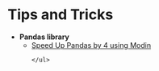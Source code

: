 # Tips and Tricks

<ul>
  <li><b>Pandas library</b>
    <ul>
        <li><a href="https://www.kdnuggets.com/2019/11/speed-up-pandas-4x.html">Speed Up Pandas by 4 using Modin</a></li>
      
    </ul>
